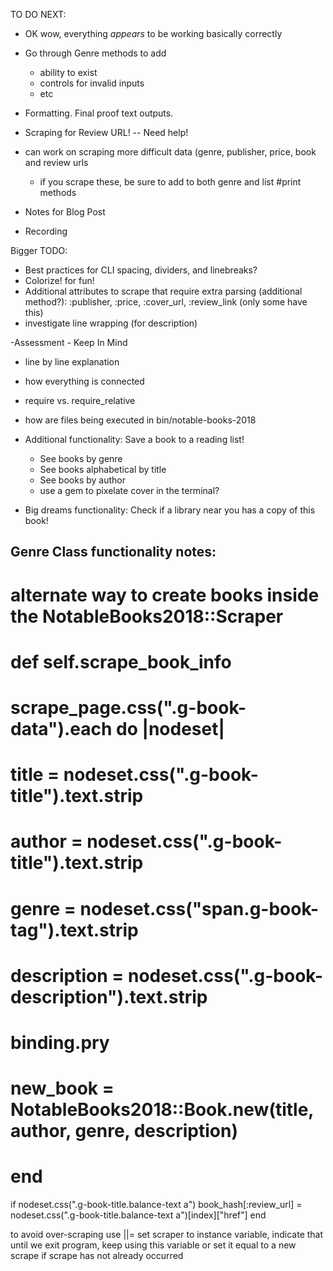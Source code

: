 TO DO NEXT:
- OK wow, everything *appears* to be working basically correctly
- Go through Genre methods to add
  - ability to exist
  - controls for invalid inputs
  - etc
- Formatting. Final proof text outputs.

- Scraping for Review URL! -- Need help!
- can work on scraping more difficult data (genre, publisher, price, book and review urls
  - if you scrape these, be sure to add to both genre and list #print methods
- Notes for Blog Post
- Recording

Bigger TODO:
- Best practices for CLI spacing, dividers, and linebreaks?
- Colorize! for fun!
- Additional attributes to scrape that require extra parsing (additional method?):
      :publisher, :price, :cover_url, :review_link (only some have this)
- investigate line wrapping (for description)


-Assessment - Keep In Mind
  - line by line explanation
  - how everything is connected
  - require vs. require_relative
  - how are files being executed in bin/notable-books-2018


- Additional functionality: Save a book to a reading list!
  - See books by genre
  - See books alphabetical by title
  - See books by author
  - use a gem to pixelate cover in the terminal?
- Big dreams functionality: Check if a library near you has a copy of this book!

Genre Class functionality notes:
  -


# alternate way to create books inside the NotableBooks2018::Scraper
#  def self.scrape_book_info
# scrape_page.css(".g-book-data").each do |nodeset|
#   title = nodeset.css(".g-book-title").text.strip
#   author = nodeset.css(".g-book-title").text.strip
#   genre = nodeset.css("span.g-book-tag").text.strip
#   description = nodeset.css(".g-book-description").text.strip
#   binding.pry
#   new_book = NotableBooks2018::Book.new(title, author, genre, description)
# end

if nodeset.css(".g-book-title.balance-text a")
  book_hash[:review_url] = nodeset.css(".g-book-title.balance-text a")[index]["href"]
end

 to avoid over-scraping
 use ||=
 set scraper to instance variable, indicate that until we exit program, keep using this variable
 or set it equal to a new scrape if scrape has not already occurred
